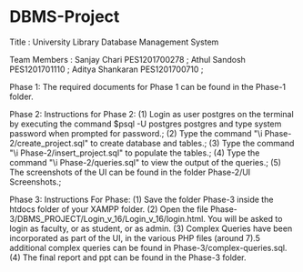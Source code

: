 # DBMS-Project

Title :
University Library Database Management System

Team Members :
Sanjay Chari      PES1201700278 ;
Athul Sandosh     PES1201701110 ;
Aditya Shankaran  PES1201700710 ;

Phase 1:
The required documents for Phase 1 can be found in the Phase-1 folder.

Phase 2:
Instructions for Phase 2:
(1) Login as user postgres on the terminal by executing the command $psql -U postgres postgres and type system password when prompted for password.;
(2) Type the command "\i Phase-2/create_project.sql" to create database and tables.;
(3) Type the command "\i Phase-2/insert_project.sql" to populate the tables.;
(4) Type the command "\i Phase-2/queries.sql" to view the output of the queries.;
(5) The screenshots of the UI can be found in the folder Phase-2/UI Screenshots.;

Phase 3:
Instructions For Phase:
(1) Save the folder Phase-3 inside the htdocs folder of your XAMPP folder.
(2) Open the file Phase-3/DBMS_PROJECT/Login_v_16/Login_v_16/login.html. You will be asked to login as faculty, or as student, or as admin. 
(3) Complex Queries have been incorporated as part of the UI, in the various PHP files (around 7).5 additional complex queries can be found in Phase-3/complex-queries.sql.
(4) The final report and ppt can be found in the Phase-3 folder.

